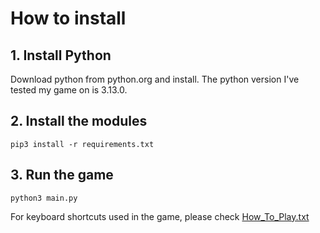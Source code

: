# How to install
## 1. Install Python
Download python from python.org and install. The python version I've tested my game on is 3.13.0.

## 2. Install the modules
`pip3 install -r requirements.txt`

## 3. Run the game 
`python3 main.py`

For keyboard shortcuts used in the game, please check [How_To_Play.txt](How_To_Play.txt)